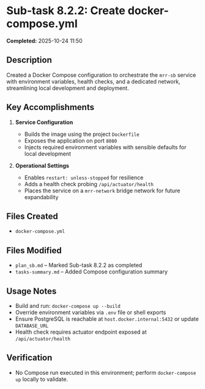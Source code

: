 # Sub-task 8.2.2: Create docker-compose.yml

**Completed:** 2025-10-24 11:50

## Description

Created a Docker Compose configuration to orchestrate the `mrr-sb` service with environment variables, health checks, and a dedicated network, streamlining local development and deployment.

## Key Accomplishments

1. **Service Configuration**
   - Builds the image using the project `Dockerfile`
   - Exposes the application on port `8080`
   - Injects required environment variables with sensible defaults for local development

2. **Operational Settings**
   - Enables `restart: unless-stopped` for resilience
   - Adds a health check probing `/api/actuator/health`
   - Places the service on a `mrr-network` bridge network for future expandability

## Files Created

- `docker-compose.yml`

## Files Modified

- `plan_sb.md` – Marked Sub-task 8.2.2 as completed
- `tasks-summary.md` – Added Compose configuration summary

## Usage Notes

- Build and run: `docker-compose up --build`
- Override environment variables via `.env` file or shell exports
- Ensure PostgreSQL is reachable at `host.docker.internal:5432` or update `DATABASE_URL`
- Health check requires actuator endpoint exposed at `/api/actuator/health`

## Verification

- No Compose run executed in this environment; perform `docker-compose up` locally to validate.

